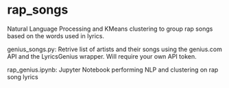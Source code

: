 # rap_songs
Natural Language Processing and KMeans clustering to group rap songs based on the words used in lyrics.

genius_songs.py: 
Retrive list of artists and their songs using the genius.com API and the LyricsGenius wrapper. Will require your own API token.

rap_genius.ipynb: 
Jupyter Notebook performing NLP and clustering on rap song lyrics
